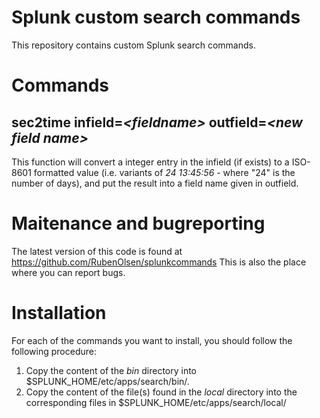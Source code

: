 # Splunk custom search commands
This repository contains custom Splunk search commands.

# Commands
## sec2time infield=_\<fieldname\>_ outfield=_\<new field name\>_
This function will convert a integer entry in the infield (if exists) to a ISO-8601 formatted value (i.e. variants of _24 13:45:56_ - where "24" is the number of days), and put the result into a field name given in outfield.


# Maitenance and bugreporting
The latest version of this code is found at https://github.com/RubenOlsen/splunkcommands
This is also the place where you can report bugs.


# Installation
For each of the commands you want to install, you should follow the following procedure:

1. Copy the content of the _bin_ directory into $SPLUNK_HOME/etc/apps/search/bin/.
2. Copy the content of the file(s) found in the _local_ directory into the corresponding files in $SPLUNK_HOME/etc/apps/search/local/
